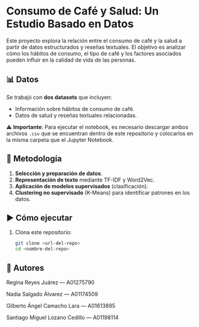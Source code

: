 # Consumo de Café y Salud: Un Estudio Basado en Datos

Este proyecto explora la relación entre el consumo de café y la salud a partir de datos estructurados y reseñas textuales. El objetivo es analizar cómo los hábitos de consumo, el tipo de café y los factores asociados pueden influir en la calidad de vida de las personas.

## 📊 Datos
Se trabajó con **dos datasets** que incluyen:
- Información sobre hábitos de consumo de café.
- Datos de salud y reseñas textuales relacionadas.

⚠️ **Importante**: Para ejecutar el notebook, es necesario descargar ambos archivos `.csv` que se encuentran dentro de este repositorio y colocarlos en la misma carpeta que el Jupyter Notebook.

## 🧩 Metodología
1. **Selección y preparación de datos**.  
2. **Representación de texto** mediante TF-IDF y Word2Vec.  
3. **Aplicación de modelos supervisados** (clasificación).  
4. **Clustering no supervisado** (K-Means) para identificar patrones en los datos.  

## ▶️ Cómo ejecutar
1. Clona este repositorio:  
   ```bash
   git clone <url-del-repo>
   cd <nombre-del-repo>

## 👥 Autores

Regina Reyes Juárez — A01275790

Nadia Salgado Álvarez — A01174509

Gilberto Ángel Camacho Lara — A01613895

Santiago Miguel Lozano Cedillo — A01198114

